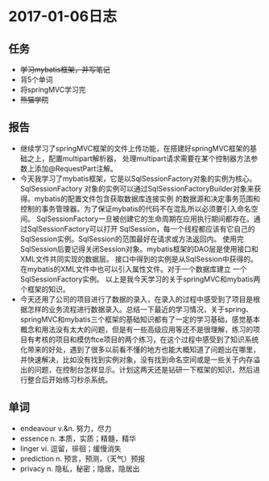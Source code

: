# 2017-01-06日志
## 任务
- ~~学习mybatis框架，并写笔记~~
- 背5个单词
- 将springMVC学习完
- ~~熊猫学院~~    

## 报告
- 继续学习了springMVC框架的文件上传功能，在搭建好springMVC框架的基础之上，配置multipart解析器， 处理multipart请求需要在某个控制器方法参数上添加@RequestPart注解。
- 今天我学习了mybatis框架，它是以SqlSessionFactory对象的实例为核心。SqlSessionFactory 对象的实例可以通过SqlSessionFactoryBuilder对象来获得。mybatis的配置文件包含获取数据库连接实例 的数据源和决定事务范围和控制的事务管理器。为了保证mybatis的代码不在混乱所以必须要引入命名空间。 SqlSessionFactory一旦被创建它的生命周期在应用执行期间都存在。通过SqlSessionFactory可以打开 SqlSession，每一个线程都应该有它自己的SqlSession实例。SqlSession的范围最好在请求或方法返回内。 使用完SqlSession后要记得关闭Session对象。mybatis框架的DAO层是使用接口和XML文件共同实现的数据层。 接口中得到的实例是从SqlSession中获得的。在mybatis的XML文件中也可以引入属性文件。对于一个数据库建立 一个SqlSessionFactory实例。
以上是我今天学习的关于springMVC和mybatis两个框架的知识。
- 今天还用了公司的项目进行了数据的录入，在录入的过程中感受到了项目是根据怎样的业务流程进行数据录入。总结一下最近的学习情况，关于spring、springMVC和mybatis三个框架的基础知识都有了一定的学习基础，感觉基本概念和用法没有太大的问题，但是有一些高级应用等还不是很理解，练习的项目有考核的项目和模仿ftce项目的两个练习，在这个过程中感受到了知识系统化带来的好处，遇到了很多以前看不懂的地方也能大概知道了问题出在哪里，并快速解决，比如没有找到实例对象，没有找到命名空间或是一些关于内存溢出的问题，在控制台怎样显示。计划这两天还是钻研一下框架的知识，然后进行整合后开始练习秒杀系统。

## 单词
- endeavour v.&n. 努力，尽力
- essence n. 本质，实质；精髓，精华
- linger vi. 逗留，徘徊；缓慢消失
- prediction n. 预言，预测，（天气）预报
- privacy n. 隐私，秘密；隐居，隐居出

